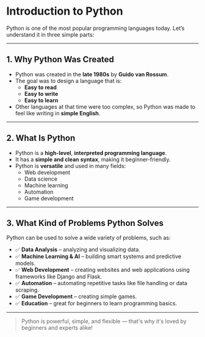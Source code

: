 # Introduction to Python

Python is one of the most popular programming languages today. Let’s understand it in three simple parts:

---

## 1. Why Python Was Created

- Python was created in the **late 1980s** by **Guido van Rossum**.
- The goal was to design a language that is:
  - **Easy to read**
  - **Easy to write**
  - **Easy to learn**
- Other languages at that time were too complex, so Python was made to feel like writing in **simple English**.

---

## 2. What Is Python

- Python is a **high-level**, **interpreted programming language**.
- It has a **simple and clean syntax**, making it beginner-friendly.
- Python is **versatile** and used in many fields:
  - Web development
  - Data science
  - Machine learning
  - Automation
  - Game development

---

## 3. What Kind of Problems Python Solves

Python can be used to solve a wide variety of problems, such as:

- ✅ **Data Analysis** – analyzing and visualizing data.
- ✅ **Machine Learning & AI** – building smart systems and predictive models.
- ✅ **Web Development** – creating websites and web applications using frameworks like Django and Flask.
- ✅ **Automation** – automating repetitive tasks like file handling or data scraping.
- ✅ **Game Development** – creating simple games.
- ✅ **Education** – great for beginners to learn programming basics.

---

> Python is powerful, simple, and flexible — that's why it's loved by beginners and experts alike!
